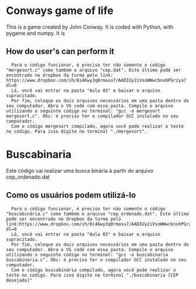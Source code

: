 # Conways game of life
This is a game created by John Conway. It is coded with Python, with pygame and numpy. It is

## How do user's can perform it
      Para o código funcionar, é preciso ter não somente o código "mergesort.c" como também o arquivo "cep.dat". Este último pode ser encontrado no dropbox da turma pelo link: https://www.dropbox.com/sh/8i46wy3q0rmasu7/AADIUy2iVsoWWwcbnxbPGrzya?dl=0
      Lá, você vai entrar na pasta "Aula 03" e baixar o arquivo supracitado.
      Por fim, coloque os dois arquivos necessários em uma pasta dentro do seu computador. Abra o VS code com essa pasta. Compile o arquivo utilizando o seguinte código no terminal: "gcc -o mergesort mergesort.c". Obs: é preciso ter o compilador GCC instalado no seu computador.
      Com o código mergesort compilado, agora você pode realizar o teste no código. Para isso digite no terminal "./mergesort".


# Buscabinaria

Este código vai realizar uma busca binária à partir do arquivo cep_ordenado.dat
    
## Como os usuários podem utilizá-lo
      Para o código funcionar, é preciso ter não somente o código "buscabinária.c" como também o arquivo "cep_ordenado.dat". Este último pode ser encontrado no dropbox da turma pelo link:https://www.dropbox.com/sh/8i46wy3q0rmasu7/AADIUy2iVsoWWwcbnxbPGrzya?dl=0
      Lá, você vai entrar na pasta "Aula 03" e baixar o arquivo supracitado.
      Por fim, coloque os dois arquivos necessários em uma pasta dentro do seu computador. Abra o VS code com essa pasta. Compile o arquivo utilizando o seguinte código no terminal: "gcc -o buscabinaria buscabinaria.c". Obs: é preciso ter o compilador GCC instalado no seu computador.
      Com o código buscabinária compilado, agora você pode realizar o teste no código. Para isso digite no terminal "./buscabinaria [CEP desejado]"
